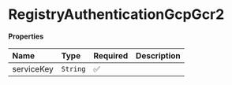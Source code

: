 # RegistryAuthenticationGcpGcr2

**Properties**

| Name       | Type     | Required | Description |
| :--------- | :------- | :------- | :---------- |
| serviceKey | `String` | ✅       |             |
